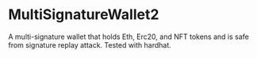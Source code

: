 # MultiSignatureWallet2
A multi-signature wallet that holds Eth, Erc20, and NFT tokens and is safe from signature replay attack.  Tested with hardhat.
